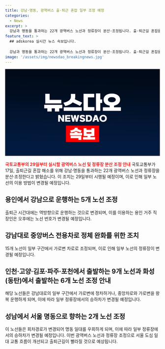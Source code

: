 ```yaml
---
title: 강남·명동, 광역버스 출·퇴근 혼잡 일부 조정 예정
categories:
  - News
excerpt: >
  강남과 명동을 통과하는 22개 광역버스 노선과 정류장이 분산·조정됩니다. 출·퇴근길 혼잡을 해결하기 위해, 강남으로 향하는 20개 노선이 조정됩니다. 특히, 용인에서 강남으로 운행하는 5개 노선은 오후시간대에는 역방향으로 전환됩니다. 또한, 15개 노선은 강남대로 중앙버스전용차로의 정체를 완화하기 위해 가로변 차로로 조정됩니다. 인천·고양·김포·파주·포천에서 출발하는 9개 노선과 화성(동탄)에서 출발하는 6개 노선도 변경됩니다. 이 조정으로 서울 도심 일대 교통 흐름이 개선되고 출·퇴근길이 효율적으로 운영될 것으로 기대됩니다. (종합)
feature_text: >
  ## adskorea 실시간 뉴스 속보입니다.

  강남과 명동을 통과하는 22개 광역버스 노선과 정류장이 분산·조정됩니다. 출·퇴근길 혼잡을 해결하기 위해, 강남으로 향하는 20개 노선이 조정됩니다. 특히, 용인에서 강남으로 운행하는 5개 노선은 오후시간대에는 역방향으로 전환됩니다. 또한, 15개 노선은 강남대로 중앙버스전용차로의 정체를 완화하기 위해 가로변 차로로 조정됩니다. 인천·고양·김포·파주·포천에서 출발하는 9개 노선과 화성(동탄)에서 출발하는 6개 노선도 변경됩니다. 이 조정으로 서울 도심 일대 교통 흐름이 개선되고 출·퇴근길이 효율적으로 운영될 것으로 기대됩니다. (종합)
image: '/assets/img/newsdao_breakingnews.jpg'
---
```


<p><img src="/assets/img/newsdao_breakingnews.jpg" alt="adskorea 속보" /></p>

<p><b><span style="color: #ee2323;">국토교통부의 29일부터 실시할 광역버스 노선 및 정류장 분산 조정 안내</span></b>
국토교통부가 17일, 출퇴근길 혼잡 해소를 위해 강남·명동을 통과하는 22개 광역버스 노선과 정류장을 분산·조정한다고 밝혔습니다. 이 조치는 29일부터 시행될 예정이며, 이로 인해 일부 노선의 이용 방법이 변경될 예정입니다.</p>

<h2 data-ke-size="size26">용인에서 강남으로 운행하는 5개 노선 조정</h2>

<p>출퇴근 시간대에는 역방향으로 운행하는 것으로 변경되며, 이를 이용하는 용인 거주 직장인은 오후에는 노선 번호가 변경될 예정입니다.</p>

<h2 data-ke-size="size26">강남대로 중앙버스 전용차로 정체 완화를 위한 조치</h2>

<p>15개 노선이 일부 구간에서 가로변 차로로 조정되며, 이로 인해 일부 노선의 정류장이 변경될 예정입니다.</p>

<h2 data-ke-size="size26">인천·고양·김포·파주·포천에서 출발하는 9개 노선과 화성(동탄)에서 출발하는 6개 노선 조정 안내</h2>

<p>해당 노선들은 강남대로의 일부 구간에서 가로변에 정차하거나, 중앙차로와 가로변을 왕복 운행하게 되며, 이에 따라 일부 정류장에서의 승하차가 변경될 예정입니다.</p>

<h2 data-ke-size="size26">성남에서 서울 명동으로 향하는 2개 노선 조정</h2>

<p>이 노선들은 회차경로가 변경되어 명동 일대를 우회하게 되며, 이에 따라 일부 정류장에서의 승하차가 변경될 예정입니다. 이번 광역버스 노선과 정류장 조정으로 서울 도심 일대 교통 흐름이 개선되고 출퇴근길이 빨라질 것으로 예상됩니다.</p>

